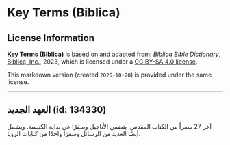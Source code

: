 # Key Terms (Biblica)

## License Information

**Key Terms (Biblica)** is based on and adapted from: _Biblica Bible Dictionary_, [Biblica, Inc.](https://www.biblica.com/), 2023, which is licensed under a [CC BY-SA 4.0 license](https://creativecommons.org/licenses/by-sa/4.0/legalcode.en).

This markdown version (created `2025-10-20`) is provided under the same license.



--------------------------------

## العهد الجديد (id: 134330)

آخر 27 سفراً من الكتاب المقدس. يتضمن الأناجيل وسفرًا عن بداية الكنيسة. ويشمل أيضًا العديد من الرسائل وسفرًا واحدًا من كتابات الرؤيا.


